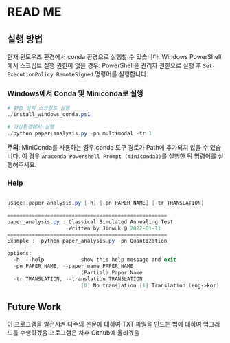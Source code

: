 READ ME
===

## 실행 방법

현재 윈도우즈 환경에서 conda 환경으로 실행할 수 있습니다.
Windows PowerShell에서 스크립트 실행 권한이 없을 경우: PowerShell을 관리자 권한으로 실행 후 `Set-ExecutionPolicy RemoteSigned` 명령어를 실행합니다.

### Windows에서 Conda 및 Miniconda로 실행

```ps1
# 환경 설치 스크립트 실행
./install_windows_conda.ps1

# 가상환경에서 실행
./python paper+analysis.py -pn multimodal -tr 1
```

**주의**: MiniConda를 사용하는 경우 conda 도구 경로가 Path에 추가되지 않을 수 있습니다. 이 경우 `Anaconda Powershell Prompt (miniconda3)`를 실행한 뒤 명령어를 실행해주세요.

### Help 
```ps1

usage: paper_analysis.py [-h] [-pn PAPER_NAME] [-tr TRANSLATION]

====================================================
paper_analysis.py : Classical Simulated Annealing Test
                    Written by Jinwuk @ 2022-01-11
====================================================
Example :  python paper_analysis.py -pn Quantization

options:
  -h, --help            show this help message and exit
  -pn PAPER_NAME, --paper_name PAPER_NAME
                        (Partial) Paper Name
  -tr TRANSLATION, --translation TRANSLATION
                        [0] No translation [1] Translation (eng->kor)
```

## Future Work 

이 프로그램을 발전시켜 다수의 논문에 대하여 TXT 파일을 만드는 법에 대하여 업그레드를 수행하겠음
프로그램은 차후 Github에 올리겠음


